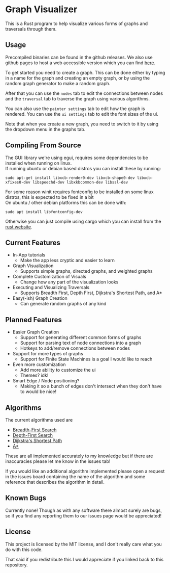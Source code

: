 # Graph Visualizer
This is a Rust program to help visualize various forms of graphs and traversals through them.

## Usage
Precompiled binaries can be found in the github releases.
We also use github pages to host a web accessible version which you can find [here](https://maddymakesgames.github.io/graph_visualizer/).

To get started you need to create a graph.
This can be done either by typing in a name for the graph and creating an empty graph, or by using the random graph generator to make a random graph.

After that you can use the `nodes` tab to edit the connections between nodes and the `traversal` tab to traverse the graph using various algorithms.

You can also use the `painter settings` tab to edit how the graph is rendered. You can use the `ui settings` tab to edit the font sizes of the ui.

Note that when you create a new graph, you need to switch to it by using the dropdown menu in the graphs tab.

## Compiling From Source
The GUI library we're using egui, requires some dependencies to be installed when running on linux.<br>
If running ubuntu or debian based distros you can install these by running:<br>
```
sudo apt-get install libxcb-render0-dev libxcb-shape0-dev libxcb-xfixes0-dev libspeechd-dev libxkbcommon-dev libssl-dev
```

For some reason winit requires fontconfig to be installed on some linux distros, this is expected to be fixed in a bit<br>
On ubuntu / other debian platforms this can be done with:<br>
```
sudo apt install libfontconfig-dev
```

Otherwise you can just compile using cargo which you can install from the [rust website](https://www.rust-lang.org/learn/get-started).

## Current Features
- In-App tutorials 
    - Make the app less cryptic and easier to learn
- Graph Visualization
    - Supports simple graphs, directed graphs, and weighted graphs
- Complete Customization of Visuals
    - Change how any part of the visualization looks
- Executing and Visualizing Traversals
    - Supports Breadth First, Depth First, Dijkstra's Shortest Path, and A*
- Easy(-ish) Graph Creation
    - Can generate random graphs of any kind

## Planned Features
- Easier Graph Creation
    - Support for generating different common forms of graphs
    - Support for parsing text of node connections into a graph
    - Hotkeys to add/remove connections between nodes
- Support for more types of graphs
    - Support for Finite State Machines is a goal I would like to reach
- Even more customization
    - Add more ability to customize the ui
    - Themes? idk!
- Smart Edge / Node positioning?
    - Making it so a bunch of edges don't intersect when they don't have to would be nice!

## Algorithms
The current algorithms used are
- [Breadth-First Search](https://en.wikipedia.org/wiki/Breadth-first_search)
- [Depth-First Search](https://en.wikipedia.org/wiki/Depth-first_search)
- [Dijkstra's Shortest Path](https://en.wikipedia.org/wiki/Dijkstra%27s_algorithm)
- [A*](https://en.wikipedia.org/wiki/A*_search_algorithm)

These are all implemented accurately to my knowledge but if there are inaccuracies please let me know in the issues tab!

If you would like an additional algorithm implemented please open a request in the issues board containing the name of the algorithm and some reference that describes the algorithm in detail.


## Known Bugs
Currently none! Though as with any software there almost surely are bugs, so if you find any reporting them to our issues page would be appreciated!

## License
This project is licensed by the MIT license, and I don't really care what you do with this code.

That said if you redistribute this I would appreciate if you linked back to this repository.
